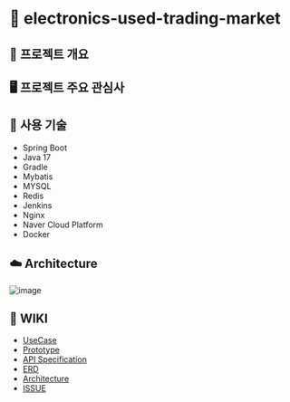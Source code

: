 # 🎁 electronics-used-trading-market

## 🚀 프로젝트 개요

## 🖥 프로젝트 주요 관심사 

## 📝 사용 기술
- Spring Boot
- Java 17
- Gradle
- Mybatis
- MYSQL
- Redis
- Jenkins
- Nginx
- Naver Cloud Platform
- Docker


## ☁️ Architecture
![image](https://user-images.githubusercontent.com/39224132/224132535-662b485d-8146-4aff-a95a-bebbef2afd12.png)

## 📝 WIKI
- [UseCase](https://github.com/f-lab-edu/electronics-used-trading-market/wiki/1.UseCase)
- [Prototype](https://github.com/f-lab-edu/electronics-used-trading-market/wiki/2.Prototype)
- [API Specification](https://github.com/f-lab-edu/electronics-used-trading-market/wiki/3.API-Specification)
- [ERD](https://github.com/f-lab-edu/electronics-used-trading-market/wiki/4.ERD)
- [Architecture](https://github.com/f-lab-edu/electronics-used-trading-market/wiki/5.Architecture)
- [ISSUE](https://github.com/f-lab-edu/electronics-used-trading-market/wiki/6.ISSUE)


